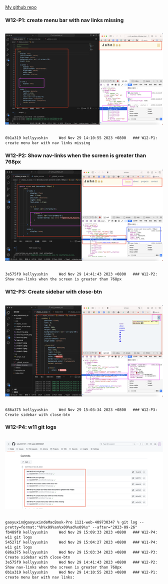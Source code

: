 [My github repo](https://github.com/kelly20011011/1121-web-409730347.git)

 ### W12-P1: create menu bar with nav links missing
 
![](w12-p1.png)
 
```
0b1a319 kellyyushin     Wed Nov 29 14:10:55 2023 +0800   ### W12-P1: create menu bar with nav links missing

```
 ### W12-P2: Show nav-links when the screen is greater than 768px
![](w12-p2.png)
 
```
3e575f9 kellyyushin     Wed Nov 29 14:41:43 2023 +0800   ### W12-P2: Show nav-links when the screen is greater than 768px
```
 ### W12-P3: Create sidebar with close-btn
 
![](w12-p3.png)
 
```
686a375 kellyyushin     Wed Nov 29 15:03:34 2023 +0800   ### W12-P3: Create sidebar with close-btn
```
 ### W12-P4: w11 git logs
 
![](w12-p4.png)
 
```
gaoyuxin@gaoyuxindeMacBook-Pro 1121-web-409730347 % git log --pretty=format:"%h%x09%an%x09%ad%x09%s" --after="2023-09-26"
fb489f8 kellyyushin     Wed Nov 29 15:09:33 2023 +0800   ### W12-P4: w11 git logs
545271f kellyyushin     Wed Nov 29 15:04:27 2023 +0800   ### W11-P4: w11 git logs
686a375 kellyyushin     Wed Nov 29 15:03:34 2023 +0800   ### W12-P3: Create sidebar with close-btn
3e575f9 kellyyushin     Wed Nov 29 14:41:43 2023 +0800   ### W12-P2: Show nav-links when the screen is greater than 768px
0b1a319 kellyyushin     Wed Nov 29 14:10:55 2023 +0800   ### W12-P1: create menu bar with nav links:
```